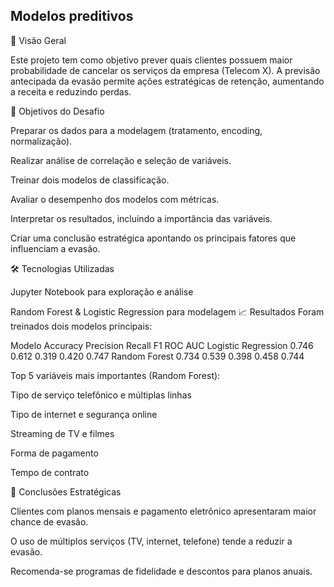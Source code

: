 ## Modelos preditivos

📌 Visão Geral

Este projeto tem como objetivo prever quais clientes possuem maior probabilidade de cancelar os serviços da empresa (Telecom X).
A previsão antecipada da evasão permite ações estratégicas de retenção, aumentando a receita e reduzindo perdas.

🎯 Objetivos do Desafio

Preparar os dados para a modelagem (tratamento, encoding, normalização).

Realizar análise de correlação e seleção de variáveis.

Treinar dois modelos de classificação.

Avaliar o desempenho dos modelos com métricas.

Interpretar os resultados, incluindo a importância das variáveis.

Criar uma conclusão estratégica apontando os principais fatores que influenciam a evasão.

🛠️ Tecnologias Utilizadas

Jupyter Notebook para exploração e análise

Random Forest & Logistic Regression para modelagem
📈 Resultados
Foram treinados dois modelos principais:

Modelo	Accuracy	Precision	Recall	F1	ROC AUC
Logistic Regression	0.746	0.612	0.319	0.420	0.747
Random Forest	0.734	0.539	0.398	0.458	0.744

Top 5 variáveis mais importantes (Random Forest):

Tipo de serviço telefônico e múltiplas linhas

Tipo de internet e segurança online

Streaming de TV e filmes

Forma de pagamento

Tempo de contrato

📌 Conclusões Estratégicas

Clientes com planos mensais e pagamento eletrônico apresentaram maior chance de evasão.

O uso de múltiplos serviços (TV, internet, telefone) tende a reduzir a evasão.

Recomenda-se programas de fidelidade e descontos para planos anuais.
